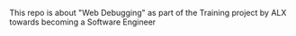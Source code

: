 This repo is about "Web Debugging" as part of the Training project by ALX towards becoming a Software Engineer 

